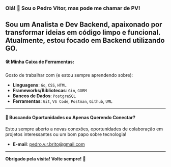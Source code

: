### Olá! 👋 Sou o Pedro Vitor, mas pode me chamar de PV!

Sou um Analista e Dev Backend, apaixonado por transformar ideias em código limpo e funcional. Atualmente, estou focado em Backend utilizando GO.
---

#### 🛠️ **Minha Caixa de Ferramentas:**

Gosto de trabalhar com (e estou sempre aprendendo sobre):

* **Linguagens**: `Go`, `CSS`, `HTML`
* **Frameworks/Bibliotecas**: `Gin`, `GORM`
* **Bancos de Dados**: `PostgreSQL`
* **Ferramentas**: `Git`, `VS Code`,  `Postman`, `Github`, `UML`

---

#### 🌱 **Buscando Oportunidades ou Apenas Querendo Conectar?**

Estou sempre aberto a novas conexões, oportunidades de colaboração em projetos interessantes ou um bom papo sobre tecnologia!
* **E-mail**: pedro.v.r.brito@gmail.com

---
**Obrigado pela visita! Volte sempre!** 👋
